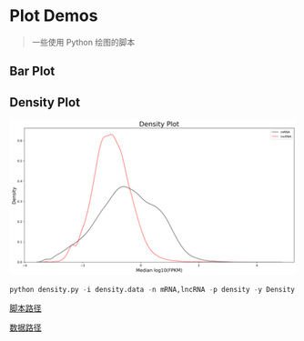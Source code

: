 # Plot Demos
> 一些使用 Python 绘图的脚本

## Bar Plot

## Density Plot
![Density Plot](density/density.png)

```python
python density.py -i density.data -n mRNA,lncRNA -p density -y Density -x "Median log10(FPKM)" -t "Density Plot" -c "black,red"
```

[脚本路径](density/density.py)

[数据路径](density/density.data)

